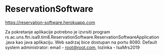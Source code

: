 # ReservationSoftware

https://reservation-software.herokuapp.com

Za pokretanje aplikacije potrebno je izvrsiti program
rs.ac.uns.ftn.isa9.tim8.ReservationSoftware.ReservationSoftwareApplication.java kao java aplikaciju.
Web sadrzaj bice dostupan na portu 8080. Default system administrator: email - root@root.com, lozinka - IsaMrs2019


